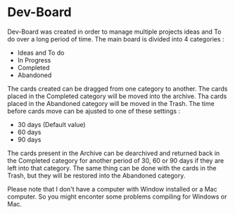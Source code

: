 # Dev-Board

Dev-Board was created in order to manage multiple projects ideas and To do over a long period of time. The main board is divided into 4 categories :

- Ideas and To do
- In Progress
- Completed
- Abandoned

The cards created can be dragged from one category to another. The cards placed in the Completed category will be moved into the archive. Tha cards placed in the Abandoned category will be moved in the Trash. The time before cards move can be ajusted to one of these settings :

- 30 days (Default value) 
- 60 days
- 90 days

The cards present in the Archive can be dearchived and returned back in the Completed category for another period of 30, 60 or 90 days if they are left into that category. The same thing can be done with the cards  in the Trash, but they will be restored into the Abandoned category.

Please note that I don't have a computer with Window installed or a Mac computer. So you might enconter some problems compiling for Windows or Mac.

